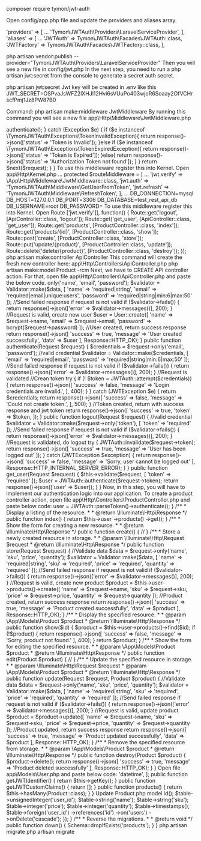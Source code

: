 composer require tymon/jwt-auth

Open config/app.php file and update the providers and aliases array.

'providers' => [
   ...
'Tymon\JWTAuth\Providers\LaravelServiceProvider',
],
'aliases' => [
    ...
    'JWTAuth' => Tymon\JWTAuth\Facades\JWTAuth::class,
     'JWTFactory' => Tymon\JWTAuth\Facades\JWTFactory::class,
],




php artisan vendor:publish --provider="Tymon\JWTAuth\Providers\LaravelServiceProvider"
Then you will see a new file in config/jwt.php
In the next step, you need to run a php artisan jwt:secret from the console to generate a secret auth secret.


php artisan jwt:secret
Jwt key will be created in .env like this
JWT_SECRET=OSPvaJsWFZ2lXHJl12Hvi6sVUuPo403wjoR6Soaay2OfVCHrscfPmj1Jz8PW87B0



Command: php artisan make:middleware JwtMiddleware
By running this command you will see a new file app\Http\Middleware\JwtMiddleware.php
<?php

namespace App\Http\Middleware;

use Closure;
use JWTAuth;
use Exception;
use Tymon\JWTAuth\Http\Middleware\BaseMiddleware;

class JwtMiddleware extends BaseMiddleware
{

    /**
     * Handle an incoming request.
     *
     * @param  \Illuminate\Http\Request  $request
     * @param  \Closure  $next
     * @return mixed
     */
    public function handle($request, Closure $next)
    {
        try {
            $user = JWTAuth::parseToken()->authenticate();
        } catch (Exception $e) {
            if ($e instanceof \Tymon\JWTAuth\Exceptions\TokenInvalidException){
                return response()->json(['status' => 'Token is Invalid']);
            }else if ($e instanceof \Tymon\JWTAuth\Exceptions\TokenExpiredException){
                return response()->json(['status' => 'Token is Expired']);
            }else{
                return response()->json(['status' => 'Authorization Token not found']);
            }
        }
        return $next($request);
    }
}



To use this middleware register this into Kernel. Open app\Http\Kernel.php
...
protected $routeMiddleware = [
...
        'jwt.verify' => \App\Http\Middleware\JwtMiddleware::class,
        'jwt.auth' => 'Tymon\JWTAuth\Middleware\GetUserFromToken',
        'jwt.refresh' => 'Tymon\JWTAuth\Middleware\RefreshToken',
    ];
...



DB_CONNECTION=mysql
DB_HOST=127.0.0.1
DB_PORT=3306
DB_DATABASE=test_rest_api_db
DB_USERNAME=root
DB_PASSWORD=


To use this middleware register this into Kernel. Open Route
<?php

use Illuminate\Http\Request;
use Illuminate\Support\Facades\Route;
use App\Http\Controllers\ApiController;
use App\Http\Controllers\ProductController;

Route::post('login', [ApiController::class, 'authenticate']);
Route::post('register', [ApiController::class, 'register']);

Route::group(['middleware' => ['jwt.verify']], function() {
    Route::get('logout', [ApiController::class, 'logout']);
    Route::get('get_user', [ApiController::class, 'get_user']);
    Route::get('products', [ProductController::class, 'index']);
    Route::get('products/{id}', [ProductController::class, 'show']);
    Route::post('create', [ProductController::class, 'store']);
    Route::put('update/{product}',  [ProductController::class, 'update']);
    Route::delete('delete/{product}',  [ProductController::class, 'destroy']);
});




php artisan make:controller ApiController
This command will create the fresh new controller here: app\Http\Controllers\ApiController.php



php artisan make:model Product -rcm



Next, we have to CREATE API controller action. For that, open file app\Http\Controllers\ApiController.php and paste the below code.

<?php

namespace App\Http\Controllers;

use JWTAuth;
use App\Models\User;
use Illuminate\Http\Request;
use Tymon\JWTAuth\Exceptions\JWTException;
use Symfony\Component\HttpFoundation\Response;
use Illuminate\Support\Facades\Validator;

class ApiController extends Controller
{
    public function register(Request $request)
    {
    	//Validate data
        $data = $request->only('name', 'email', 'password');
        $validator = Validator::make($data, [
            'name' => 'required|string',
            'email' => 'required|email|unique:users',
            'password' => 'required|string|min:6|max:50'
        ]);

        //Send failed response if request is not valid
        if ($validator->fails()) {
            return response()->json(['error' => $validator->messages()], 200);
        }

        //Request is valid, create new user
        $user = User::create([
        	'name' => $request->name,
        	'email' => $request->email,
        	'password' => bcrypt($request->password)
        ]);

        //User created, return success response
        return response()->json([
            'success' => true,
            'message' => 'User created successfully',
            'data' => $user
        ], Response::HTTP_OK);
    }
 
    public function authenticate(Request $request)
    {
        $credentials = $request->only('email', 'password');

        //valid credential
        $validator = Validator::make($credentials, [
            'email' => 'required|email',
            'password' => 'required|string|min:6|max:50'
        ]);

        //Send failed response if request is not valid
        if ($validator->fails()) {
            return response()->json(['error' => $validator->messages()], 200);
        }

        //Request is validated
        //Crean token
        try {
            if (! $token = JWTAuth::attempt($credentials)) {
                return response()->json([
                	'success' => false,
                	'message' => 'Login credentials are invalid.',
                ], 400);
            }
        } catch (JWTException $e) {
    	return $credentials;
            return response()->json([
                	'success' => false,
                	'message' => 'Could not create token.',
                ], 500);
        }
 	
 		//Token created, return with success response and jwt token
        return response()->json([
            'success' => true,
            'token' => $token,
        ]);
    }
 
    public function logout(Request $request)
    {
        //valid credential
        $validator = Validator::make($request->only('token'), [
            'token' => 'required'
        ]);

        //Send failed response if request is not valid
        if ($validator->fails()) {
            return response()->json(['error' => $validator->messages()], 200);
        }

		//Request is validated, do logout        
        try {
            JWTAuth::invalidate($request->token);
 
            return response()->json([
                'success' => true,
                'message' => 'User has been logged out'
            ]);
        } catch (JWTException $exception) {
            return response()->json([
                'success' => false,
                'message' => 'Sorry, user cannot be logged out'
            ], Response::HTTP_INTERNAL_SERVER_ERROR);
        }
    }
 
    public function get_user(Request $request)
    {
        $this->validate($request, [
            'token' => 'required'
        ]);
 
        $user = JWTAuth::authenticate($request->token);
 
        return response()->json(['user' => $user]);
    }
}



Now, in this step, you will have to implement our authentication logic into our application. To create a product controller action, open file app\Http\Controllers\ProductController.php and paste below code:

<?php
namespace App\Http\Controllers;

use App\Models\Product;
use Illuminate\Http\Request;
use JWTAuth;
use Tymon\JWTAuth\Exceptions\JWTException;
use Symfony\Component\HttpFoundation\Response;
use Illuminate\Support\Facades\Validator;

class ProductController extends Controller
{
    protected $user;
 
    public function __construct()
    {
        $this->user = JWTAuth::parseToken()->authenticate();
    }

    /**
     * Display a listing of the resource.
     *
     * @return \Illuminate\Http\Response
     */
    public function index()
    {
        return $this->user
            ->products()
            ->get();
    }

    /**
     * Show the form for creating a new resource.
     *
     * @return \Illuminate\Http\Response
     */
    public function create()
    {
        //
    }

    /**
     * Store a newly created resource in storage.
     *
     * @param  \Illuminate\Http\Request  $request
     * @return \Illuminate\Http\Response
     */
    public function store(Request $request)
    {
        //Validate data
        $data = $request->only('name', 'sku', 'price', 'quantity');
        $validator = Validator::make($data, [
            'name' => 'required|string',
            'sku' => 'required',
            'price' => 'required',
            'quantity' => 'required'
        ]);

        //Send failed response if request is not valid
        if ($validator->fails()) {
            return response()->json(['error' => $validator->messages()], 200);
        }

        //Request is valid, create new product
        $product = $this->user->products()->create([
            'name' => $request->name,
            'sku' => $request->sku,
            'price' => $request->price,
            'quantity' => $request->quantity
        ]);

        //Product created, return success response
        return response()->json([
            'success' => true,
            'message' => 'Product created successfully',
            'data' => $product
        ], Response::HTTP_OK);
    }

    /**
     * Display the specified resource.
     *
     * @param  \App\Models\Product  $product
     * @return \Illuminate\Http\Response
     */
    public function show($id)
    {
        $product = $this->user->products()->find($id);
    
        if (!$product) {
            return response()->json([
                'success' => false,
                'message' => 'Sorry, product not found.'
            ], 400);
        }
    
        return $product;
    }

    /**
     * Show the form for editing the specified resource.
     *
     * @param  \App\Models\Product  $product
     * @return \Illuminate\Http\Response
     */
    public function edit(Product $product)
    {
        //
    }

    /**
     * Update the specified resource in storage.
     *
     * @param  \Illuminate\Http\Request  $request
     * @param  \App\Models\Product  $product
     * @return \Illuminate\Http\Response
     */
    public function update(Request $request, Product $product)
    {
        //Validate data
        $data = $request->only('name', 'sku', 'price', 'quantity');
        $validator = Validator::make($data, [
            'name' => 'required|string',
            'sku' => 'required',
            'price' => 'required',
            'quantity' => 'required'
        ]);

        //Send failed response if request is not valid
        if ($validator->fails()) {
            return response()->json(['error' => $validator->messages()], 200);
        }

        //Request is valid, update product
        $product = $product->update([
            'name' => $request->name,
            'sku' => $request->sku,
            'price' => $request->price,
            'quantity' => $request->quantity
        ]);

        //Product updated, return success response
        return response()->json([
            'success' => true,
            'message' => 'Product updated successfully',
            'data' => $product
        ], Response::HTTP_OK);
    }

    /**
     * Remove the specified resource from storage.
     *
     * @param  \App\Models\Product  $product
     * @return \Illuminate\Http\Response
     */
    public function destroy(Product $product)
    {
        $product->delete();
        
        return response()->json([
            'success' => true,
            'message' => 'Product deleted successfully'
        ], Response::HTTP_OK);
    }
}


Open file app\Models\User.php and paste below code:
<?php
namespace App\Models;

use Illuminate\Contracts\Auth\MustVerifyEmail;
use Illuminate\Database\Eloquent\Factories\HasFactory;
use Illuminate\Foundation\Auth\User as Authenticatable;
use Illuminate\Notifications\Notifiable;
use Tymon\JWTAuth\Contracts\JWTSubject;

class User extends Authenticatable implements JWTSubject
{
    use HasFactory, Notifiable;

    /**
     * The attributes that are mass assignable.
     *
     * @var array
     */
    protected $fillable = [
        'name', 'email', 'password',
    ];

    /**
     * The attributes that should be hidden for arrays.
     *
     * @var array
     */
    protected $hidden = [
        'password', 'remember_token',
    ];

    /**
     * The attributes that should be cast to native types.
     *
     * @var array
     */
    protected $casts = [
        'email_verified_at' => 'datetime',
    ];

    public function getJWTIdentifier()
    {
        return $this->getKey();
    }
    public function getJWTCustomClaims()
    {
        return [];
    }
    public function products()
    {
        return $this->hasMany(Product::class);
    }
}

Update Product.php model

<?php

namespace App\Models;

use Illuminate\Database\Eloquent\Factories\HasFactory;
use Illuminate\Database\Eloquent\Model;

class Product extends Model
{
    use HasFactory;
    protected $fillable = [
        'name', 'sku', 'price', 'quantity'
    ];
}


Open file database\migrations\2020_09_17_112923_create_products_table.php and paste below code

<?php

use Illuminate\Database\Migrations\Migration;
use Illuminate\Database\Schema\Blueprint;
use Illuminate\Support\Facades\Schema;

class CreateProductsTable extends Migration
{
    /**
     * Run the migrations.
     *
     * @return void
     */
    public function up()
    {
        Schema::create('products', function (Blueprint $table) {
            $table->id();
            $table->unsignedInteger('user_id');
            $table->string('name');
            $table->string('sku');
            $table->integer('price');
            $table->integer('quantity');
            $table->timestamps();
            
            $table->foreign('user_id')
                    ->references('id')
                    ->on('users')
                    ->onDelete('cascade');
        });
    }

    /**
     * Reverse the migrations.
     *
     * @return void
     */
    public function down()
    {
        Schema::dropIfExists('products');
    }
}


php artisan migrate

php artisan migrate